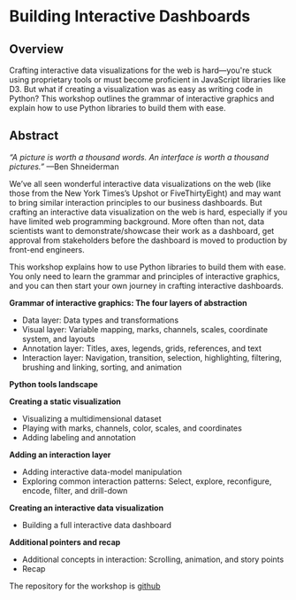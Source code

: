 # Building Interactive Dashboards

## Overview 
Crafting interactive data visualizations for the web is hard—you're stuck using proprietary tools or must become proficient in JavaScript libraries like D3. But what if creating a visualization was as easy as writing code in Python? This workshop outlines the grammar of interactive graphics and explain how to use Python libraries to build them with ease.

## Abstract 

*“A picture is worth a thousand words. An interface is worth a thousand pictures.”* —Ben Shneiderman   

We’ve all seen wonderful interactive data visualizations on the web (like those from the New York Times’s Upshot or FiveThirtyEight) and may want to bring similar interaction principles to our business dashboards. But crafting an interactive data visualization on the web is hard, especially if you have limited web programming background. More often than not, data scientists want to demonstrate/showcase their work as a dashboard, get approval from stakeholders before the dashboard is moved to production by front-end engineers.

This workshop explains how to use Python libraries to build them with ease. You only need to learn the grammar and principles of interactive graphics, and you can then start your own journey in crafting interactive dashboards.

**Grammar of interactive graphics: The four layers of abstraction**   

* Data layer: Data types and transformations    
* Visual layer: Variable mapping, marks, channels, scales, coordinate system, and layouts     
* Annotation layer: Titles, axes, legends, grids, references, and text       
* Interaction layer: Navigation, transition, selection, highlighting, filtering, brushing and linking, sorting, and animation      

**Python tools landscape**

**Creating a static visualization**   

* Visualizing a multidimensional dataset     
* Playing with marks, channels, color, scales, and coordinates    
* Adding labeling and annotation     

**Adding an interaction layer**   

* Adding interactive data-model manipulation    
* Exploring common interaction patterns: Select, explore, reconfigure, encode, filter, and drill-down     

**Creating an interactive data visualization**    

* Building a full interactive data dashboard 

**Additional pointers and recap**     

* Additional concepts in interaction: Scrolling, animation, and story points    
* Recap


The repository for the workshop is [github](https://github.com/amitkaps/visual-analytics)
